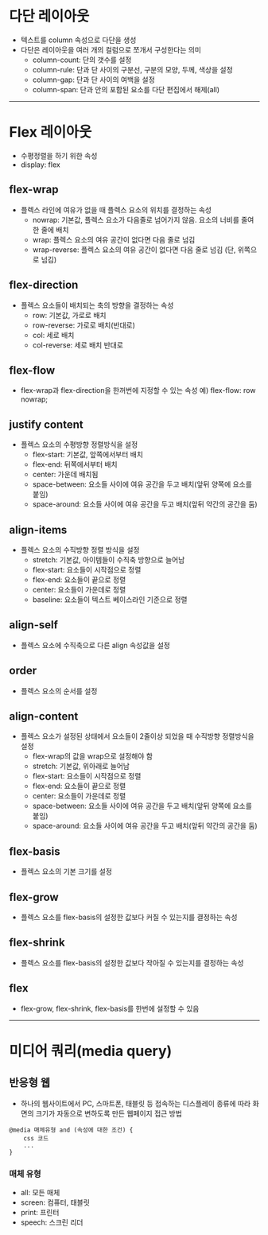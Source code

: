 # 다단 레이아웃
- 텍스트를 column 속성으로 다단을 생성
- 다단은 레이아웃을 여러 개의 컬럼으로 쪼개서 구성한다는 의미
    - column-count: 단의 갯수를 설정
    - column-rule: 단과 단 사이의 구분선, 구분의 모양, 두께, 색상을 설정
    - column-gap: 단과 단 사이의 여백을 설정
    - column-span: 단과 안의 포함된 요소를 다단 편집에서 해제(all)

*********************************************************

# Flex 레이아웃
- 수평정렬을 하기 위한 속성
- display: flex

## flex-wrap
- 플렉스 라인에 여유가 없을 때 플렉스 요소의 위치를 결정하는 속성
    - nowrap: 기본값, 플렉스 요소가 다음줄로 넘어가지 않음. 요소의 너비를 줄여 한 줄에 배치
    - wrap: 플렉스 요소의 여유 공간이 없다면 다음 줄로 넘김
    - wrap-reverse: 플렉스 요소의 여유 공간이 없다면 다음 줄로 넘김 (단, 위쪽으로 넘김)

## flex-direction
- 플렉스 요소들이 배치되는 축의 방향을 결정하는 속성
    - row: 기본값, 가로로 배치
    - row-reverse: 가로로 배치(반대로)
    - col: 세로 배치
    - col-reverse: 세로 배치 반대로

## flex-flow
- flex-wrap과 flex-direction을 한꺼번에 지정할 수 있는 속성
예) flex-flow: row nowrap;

## justify content
- 플렉스 요소의 수평방향 정렬방식을 설정
    - flex-start: 기본값, 앞쪽에서부터 배치
    - flex-end: 뒤쪽에서부터 배치
    - center: 가운데 배치됨
    - space-between: 요소들 사이에 여유 공간을 두고 배치(앞뒤 양쪽에 요소를 붙임)
    - space-around: 요소들 사이에 여유 공간을 두고 배치(앞뒤 약간의 공간을 둠)

## align-items
- 플렉스 요소의 수직방향 정렬 방식을 설정
    - stretch: 기본값, 아이템들이 수직축 방향으로 늘어남
    - flex-start: 요소들이 시작점으로 정렬
    - flex-end: 요소들이 끝으로 정렬
    - center: 요소들이 가운데로 정렬
    - baseline: 요소들이 텍스트 베이스라인 기준으로 정렬

## align-self
- 플렉스 요소에 수직축으로 다른 align 속성값을 설정

## order
- 플렉스 요소의 순서를 설정

## align-content
- 플렉스 요소가 설정된 상태에서 요소들이 2줄이상 되었을 때 수직방향 정렬방식을 설정
    - flex-wrap의 값을 wrap으로 설정해야 함
    - stretch: 기본값, 위아래로 늘어남
    - flex-start: 요소들이 시작점으로 정렬
    - flex-end: 요소들이 끝으로 정렬
    - center: 요소들이 가운데로 정렬
    - space-between: 요소들 사이에 여유 공간을 두고 배치(앞뒤 양쪽에 요소를 붙임)
    - space-around: 요소들 사이에 여유 공간을 두고 배치(앞뒤 약간의 공간을 둠)

## flex-basis
- 플렉스 요소의 기본 크기를 설정

## flex-grow
- 플렉스 요소를 flex-basis의 설정한 값보다 커질 수 있는지를 결정하는 속성

## flex-shrink
- 플렉스 요소를 flex-basis의 설정한 값보다 작아질 수 있는지를 결정하는 속성

## flex
- flex-grow, flex-shrink, flex-basis를 한번에 설정할 수 있음

*********************************************************

# 미디어 쿼리(media query)
## 반응형 웹
- 하나의 웹사이트에서 PC, 스마트폰, 태블릿 등 접속하는 디스플레이 종류에 따라 화면의 크기가 자동으로 변하도록 만든 웹페이지 접근 방법
```
@media 매체유형 and (속성에 대한 조건) {
    css 코드
    ...
}
```

### 매체 유형
- all: 모든 매체
- screen: 컴퓨터, 태블릿
- print: 프린터
- speech: 스크린 리더